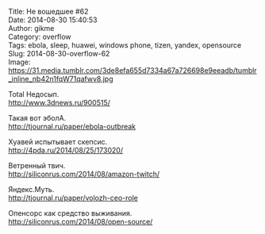 Title: Не вошедшее #62  
Date: 2014-08-30 15:40:53  
Author: gikme  
Category: overflow  
Tags: ebola, sleep, huawei, windows phone, tizen, yandex, opensource  
Slug: 2014-08-30-overflow-62  
Image: https://31.media.tumblr.com/3de8efa655d7334a67a726698e9eeadb/tumblr_inline_nb42n1fqW71qafwv8.jpg

Total Недосып.  
<http://www.3dnews.ru/900515/>

Такая вот эболА.  
<http://tjournal.ru/paper/ebola-outbreak>

Хуавей испытывает скепсис.  
<http://4pda.ru/2014/08/25/173020/>

Ветренный твич.  
<http://siliconrus.com/2014/08/amazon-twitch/>

Яндекс.Муть.  
<http://tjournal.ru/paper/volozh-ceo-role>

Опенсорс как средство выживания.  
<http://siliconrus.com/2014/08/open-source/>


